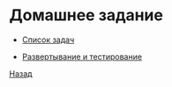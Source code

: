 # Домашнее задание

- [Список задач](Task.md)

- [Развертывание и тестирование](Settings.md)

[Назад](../README.md)